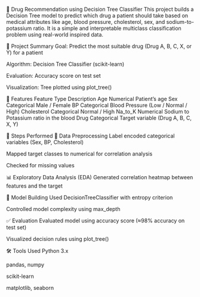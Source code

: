 💊 Drug Recommendation using Decision Tree Classifier
This project builds a Decision Tree model to predict which drug a patient should take based on medical attributes like age, blood pressure, cholesterol, sex, and sodium-to-potassium ratio. It is a simple and interpretable multiclass classification problem using real-world inspired data.

📂 Project Summary
Goal: Predict the most suitable drug (Drug A, B, C, X, or Y) for a patient

Algorithm: Decision Tree Classifier (scikit-learn)

Evaluation: Accuracy score on test set

Visualization: Tree plotted using plot_tree()

🧠 Features
Feature	Type	Description
Age	Numerical	Patient’s age
Sex	Categorical	Male / Female
BP	Categorical	Blood Pressure (Low / Normal / High)
Cholesterol	Categorical	Normal / High
Na_to_K	Numerical	Sodium to Potassium ratio in the blood
Drug	Categorical	Target variable (Drug A, B, C, X, Y)

🔧 Steps Performed
🧹 Data Preprocessing
Label encoded categorical variables (Sex, BP, Cholesterol)

Mapped target classes to numerical for correlation analysis

Checked for missing values

📊 Exploratory Data Analysis (EDA)
Generated correlation heatmap between features and the target

🧪 Model Building
Used DecisionTreeClassifier with entropy criterion

Controlled model complexity using max_depth

✅ Evaluation
Evaluated model using accuracy score (≈98% accuracy on test set)

Visualized decision rules using plot_tree()

🛠️ Tools Used
Python 3.x

pandas, numpy

scikit-learn

matplotlib, seaborn

